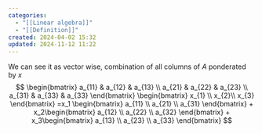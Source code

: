 ```yaml
---
categories:
  - "[[Linear algebra]]"
  - "[[Definition]]"
created: 2024-04-02 15:32
updated: 2024-11-12 11:22
---
```


We can see it as vector wise, combination of all columns of $A$ ponderated by $x$ 
$$
\begin{bmatrix}
    a_{11} & a_{12} & a_{13} \\
    a_{21} & a_{22} & a_{23} \\
    a_{31} & a_{33} & a_{33} 
\end{bmatrix}
\begin{bmatrix}
    x_{1} \\
    x_{2}\\
    x_{3} 
\end{bmatrix}
=x_1 \begin{bmatrix}
    a_{11} \\
    a_{21} \\
    a_{31} 
\end{bmatrix}  + x_2\begin{bmatrix}
    a_{12} \\
    a_{22} \\
    a_{32} 
\end{bmatrix} + 
x_3\begin{bmatrix}
    a_{13} \\
    a_{23} \\
    a_{33} 
\end{bmatrix}
$$

